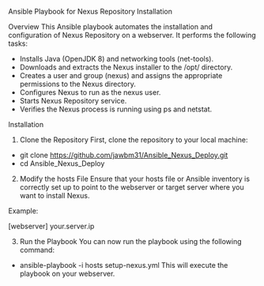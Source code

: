 Ansible Playbook for Nexus Repository Installation


Overview
This Ansible playbook automates the installation and configuration of Nexus Repository on a webserver. It performs the following tasks:

- Installs Java (OpenJDK 8) and networking tools (net-tools).
- Downloads and extracts the Nexus installer to the /opt/ directory.
- Creates a user and group (nexus) and assigns the appropriate permissions to the Nexus directory.
- Configures Nexus to run as the nexus user.
- Starts Nexus Repository service.
- Verifies the Nexus process is running using ps and netstat.


Installation
1. Clone the Repository
First, clone the repository to your local machine:
- git clone https://github.com/jawbm31/Ansible_Nexus_Deploy.git
- cd Ansible_Nexus_Deploy


2. Modify the hosts File
Ensure that your hosts file or Ansible inventory is correctly set up to point to the webserver or target server where you want to install Nexus.

Example:

[webserver]
your.server.ip



3. Run the Playbook
You can now run the playbook using the following command:
- ansible-playbook -i hosts setup-nexus.yml
This will execute the playbook on your webserver.

